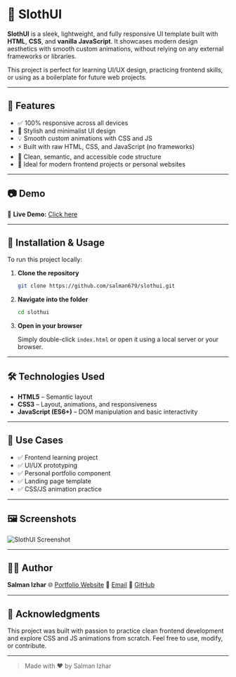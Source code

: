 # 🌿 SlothUI

**SlothUI** is a sleek, lightweight, and fully responsive UI template built with **HTML**, **CSS**, and **vanilla JavaScript**. It showcases modern design aesthetics with smooth custom animations, without relying on any external frameworks or libraries.

This project is perfect for learning UI/UX design, practicing frontend skills, or using as a boilerplate for future web projects.

---

## 🚀 Features

- ✅ 100% responsive across all devices  
- 🎨 Stylish and minimalist UI design  
- 💡 Smooth custom animations with CSS and JS  
- ⚡ Built with raw HTML, CSS, and JavaScript (no frameworks)  
- 🧱 Clean, semantic, and accessible code structure  
- 🌙 Ideal for modern frontend projects or personal websites  

---

## 📷 Demo

🔗 **Live Demo:** [Click here](https://slothui-beta.vercel.app)  

---

## 🔧 Installation & Usage

To run this project locally:

1. **Clone the repository**

   ```bash
   git clone https://github.com/salman679/slothui.git


2. **Navigate into the folder**

   ```bash
   cd slothui
   ```

3. **Open in your browser**

   Simply double-click `index.html` or open it using a local server or your browser.

---

## 🛠 Technologies Used

* **HTML5** – Semantic layout
* **CSS3** – Layout, animations, and responsiveness
* **JavaScript (ES6+)** – DOM manipulation and basic interactivity

---

## 🧪 Use Cases

* ✅ Frontend learning project
* ✅ UI/UX prototyping
* ✅ Personal portfolio component
* ✅ Landing page template
* ✅ CSS/JS animation practice

---

## 🖼️ Screenshots

![SlothUI Screenshot](https://i.ibb.co/s9VyL8m3/slothui-beta-vercel-app-2025-05-17-13-58-28.png)

---

## 🙋‍♂️ Author

**Salman Izhar**
🌐 [Portfolio Website](https://salmanizhar.com)
📧 [Email](mailto:sbinazhar671@gmail.com)
🐙 [GitHub](https://github.com/salman679)

---

## 🙌 Acknowledgments

This project was built with passion to practice clean frontend development and explore CSS and JS animations from scratch. Feel free to use, modify, or contribute.

---

> Made with ❤️ by Salman Izhar

